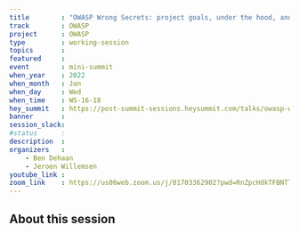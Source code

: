 ```yaml
---
title        : "OWASP Wrong Secrets: project goals, under the hood, and where do we go from here?"
track        : OWASP
project      : OWASP
type         : working-session
topics       :
featured     :
event        : mini-summit
when_year    : 2022
when_month   : Jan
when_day     : Wed
when_time    : WS-16-18
hey_summit   : https://post-summit-sessions.heysummit.com/talks/owasp-wrongsecrets-project-goals-under-the-hood-and-where-do-we-go-from-here/
banner       : 
session_slack:
#status      : 
description  :
organizers   :
    - Ben Dehaan
    - Jeroen Willemsen
youtube_link : 
zoom_link    : https://us06web.zoom.us/j/81703362902?pwd=RnZpcHdkTFBNTTNram9PWnUvMXRpQT09
---
```


## About this session

